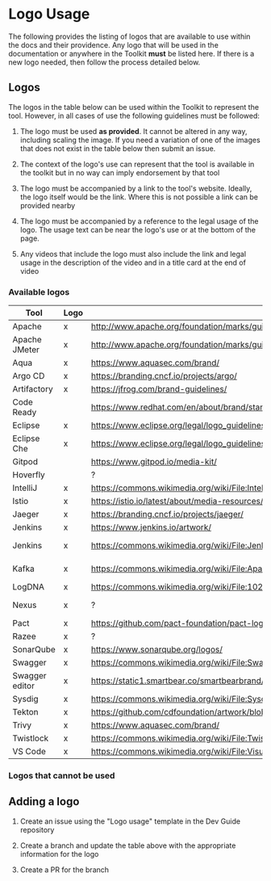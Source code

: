 # Logo Usage

The following provides the listing of logos that are available to use within the docs and their
providence. Any logo that will be used in the documentation or anywhere in the Toolkit **must** be listed
here. If there is a new logo needed, then follow the process detailed below.

## Logos

The logos in the table below can be used within the Toolkit to represent the tool. However, in all cases of use the following guidelines must be followed:

1. The logo must be used **as provided**. It cannot be altered in any way, including scaling the image. If you need a variation of one of the images that does not exist in the table below then submit an issue.

2. The context of the logo's use can represent that the tool is available in the toolkit but in no way can imply endorsement by that tool

3. The logo must be accompanied by a link to the tool's website. Ideally, the logo itself would be the link. Where this is not possible a link can be provided nearby

4. The logo must be accompanied by a reference to the legal usage of the logo. The usage text can be near the logo's use or at the bottom of the page.

5. Any videos that include the logo must also include the link and legal usage in the description of the video and in a title card at the end of video

### Available logos

| Tool           | Logo | Usage                                                                           | Source                                                                                      |
|----------------|------|---------------------------------------------------------------------------------|---------------------------------------------------------------------------------------------|
| Apache         |  x   | http://www.apache.org/foundation/marks/guide                                    | http://www.apache.org/foundation/press/kit/feather.png                                      |
| Apache JMeter  |  x   | http://www.apache.org/foundation/marks/guide                                    | https://jmeter.apache.org/images/logo.svg                                                   |
| Aqua           |  x   | https://www.aquasec.com/brand/                                                  | https://f.hubspotusercontent40.net/hubfs/1665891/2020_Aqua_Logo_Assets_DIGITAL.zip          |
| Argo CD        |  x   | https://branding.cncf.io/projects/argo/                                         | https://branding.cncf.io/img/projects/argo/icon/color/argo-icon-color.png                   |
| Artifactory    |  x   | https://jfrog.com/brand-guidelines/                                             | https://drive.google.com/open?id=13n59MuOz84GPH1geugCa7xiQVybdvvFs                          |
| Code Ready     |      | https://www.redhat.com/en/about/brand/standards/logo                            | https://raw.githubusercontent.com/eclipse/che/assets/eclipseche.png                         |
| Eclipse        |  x   | https://www.eclipse.org/legal/logo_guidelines.php                               | https://www.eclipse.org/artwork/images/v2/logo-800x188.png                                  |
| Eclipse Che    |  x   | https://www.eclipse.org/legal/logo_guidelines.php                               | https://www.eclipse.org/artwork/images/v2/logo-800x188.png                                  |
| Gitpod         |      | https://www.gitpod.io/media-kit/                                                | https://www.gitpod.io/media-kit/                                                            |
| Hoverfly       |      | ?                                                                               | https://github.com/SpectoLabs/hoverfly/blob/master/hoverfly_logo.png                        |
| IntelliJ       |  x   | https://commons.wikimedia.org/wiki/File:IntelliJ_IDEA_Logo.svg                  | https://upload.wikimedia.org/wikipedia/commons/d/d5/IntelliJ_IDEA_Logo.svg                  |
| Istio          |  x   | https://istio.io/latest/about/media-resources/                                  | https://istio.io/latest/img/istio-whitelogo-bluebackground-framed.svg                       |
| Jaeger         |  x   | https://branding.cncf.io/projects/jaeger/                                       | https://branding.cncf.io/img/projects/jaeger/icon/color/jaeger-icon-color.png               |
| Jenkins        |  x   | https://www.jenkins.io/artwork/                                                 | https://www.jenkins.io/images/logos/jenkins/jenkins.png                                     |
| Jenkins        |  x   | https://commons.wikimedia.org/wiki/File:Jenkins_logo_with_title.svg             | https://upload.wikimedia.org/wikipedia/commons/thumb/e/e3/Jenkins_logo_with_title.svg/1598px-Jenkins_logo_with_title.svg.png |
| Kafka          |  x   | https://commons.wikimedia.org/wiki/File:Apache_kafka.svg                        | https://upload.wikimedia.org/wikipedia/commons/thumb/0/05/Apache_kafka.svg/308px-Apache_kafka.svg.png |
| LogDNA         |  x   | https://commons.wikimedia.org/wiki/File:1024x462_logdna_logo_2.0-fullcolour.png | https://upload.wikimedia.org/wikipedia/commons/6/67/1024x462_logdna_logo_2.0-fullcolour.png |
| Nexus          |  x   | ?                                                                               | https://www.sonatype.com/hs-fs/hubfs/2019%20Product%20logo/Repo/NexusRepo_Icon@3x.png?width=300&name=NexusRepo_Icon@3x.png |
| Pact           |  x   | https://github.com/pact-foundation/pact-logo                                    | https://github.com/pact-foundation/pact-logo/blob/master/media/link-black.png?raw=true      |
| Razee          |  x   | ?                                                                               | https://raw.githubusercontent.com/razee-io/Razee/master/images/razee_icon.png               |
| SonarQube      |  x   | https://www.sonarqube.org/logos/                                                | https://www.sonarqube.org/logos/download/SonarQube.zip                                      |
| Swagger        |  x   | https://commons.wikimedia.org/wiki/File:Swagger-logo.png                        | https://upload.wikimedia.org/wikipedia/commons/a/ab/Swagger-logo.png                        |
| Swagger editor |  x   | https://static1.smartbear.co/smartbearbrand/media/images/media%20kit/smartbear_logoguidelines_2018.pdf | https://github.com/swagger-api/swagger.io/blob/wordpress/images/assets/SWE-logo-clr.png |
| Sysdig         |  x   | https://commons.wikimedia.org/wiki/File:Sysdig-logo.svg                         | https://upload.wikimedia.org/wikipedia/commons/8/8f/Sysdig-logo.svg                         |
| Tekton         |  x   | https://github.com/cdfoundation/artwork/blob/main/tekton/usage_guidelines.md    | https://github.com/cdfoundation/artwork/tree/master/tekton                                  |
| Trivy          |  x   | https://www.aquasec.com/brand/                                                  | https://cdn2.hubspot.net/hubfs/1665891/Brand/Aqua%20Open%20Source%20Software%20Logos.zip    |
| Twistlock      |  x   | https://commons.wikimedia.org/wiki/File:Twistlock_Logo.png                      | https://upload.wikimedia.org/wikipedia/commons/8/89/Twistlock_Logo.png                      |
| VS Code        |  x   | https://commons.wikimedia.org/wiki/File:Visual_Studio_Code_1.35_icon.svg        | https://upload.wikimedia.org/wikipedia/commons/9/9a/Visual_Studio_Code_1.35_icon.svg        |

### Logos that cannot be used

## Adding a logo

1. Create an issue using the "Logo usage" template in the Dev Guide repository

2. Create a branch and update the table above with the appropriate information for the logo

3. Create a PR for the branch